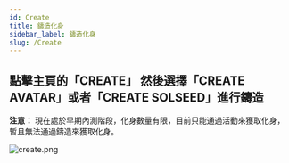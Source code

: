 ```yaml
---
id: Create
title: 鑄造化身
sidebar_label: 鑄造化身
slug: /Create
---
```


## 點擊主頁的「CREATE」 然後選擇「CREATE AVATAR」或者「CREATE SOLSEED」進行鑄造
**注意：**  現在處於早期內測階段，化身數量有限，目前只能通過活動來獲取化身，暫且無法通過鑄造來獲取化身。

![create.png](/img/create.png)

